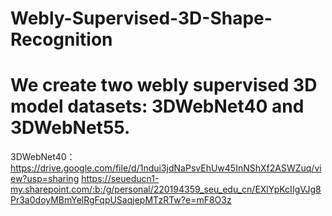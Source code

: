 # Webly-Supervised-3D-Shape-Recognition
# We create two webly supervised 3D model datasets: 3DWebNet40 and 3DWebNet55.
3DWebNet40：https://drive.google.com/file/d/1ndui3jdNaPsvEhUw45InNShXf2ASWZuq/view?usp=sharing
https://seueducn1-my.sharepoint.com/:b:/g/personal/220194359_seu_edu_cn/EXlYpKcIIgVJg8Pr3a0doyMBmYelRgFqpUSaqjepMTzRTw?e=mF8O3z
